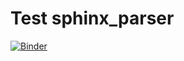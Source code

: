 # Test sphinx_parser
[![Binder](https://mybinder.org/badge_logo.svg)](https://mybinder.org/v2/gh/pyiron-dev/sphinx-parser/HEAD?urlpath=%2Fdoc%2Ftree%2Fnotebook.ipynb)
